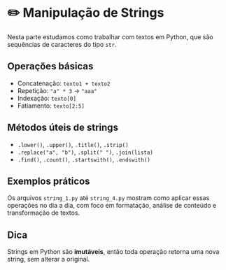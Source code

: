 # ✏️ Manipulação de Strings

Nesta parte estudamos como trabalhar com textos em Python, que são sequências de caracteres do tipo `str`.

## Operações básicas

- Concatenação: `texto1 + texto2`
- Repetição: `"a" * 3` → `"aaa"`
- Indexação: `texto[0]`
- Fatiamento: `texto[2:5]`

## Métodos úteis de strings

- `.lower()`, `.upper()`, `.title()`, `.strip()`
- `.replace("a", "b")`, `.split(" ")`, `.join(lista)`
- `.find()`, `.count()`, `.startswith()`, `.endswith()`

## Exemplos práticos
Os arquivos `string_1.py` até `string_4.py` mostram como aplicar essas operações no dia a dia, com foco em formatação, análise de conteúdo e transformação de textos.

## Dica
Strings em Python são **imutáveis**, então toda operação retorna uma nova string, sem alterar a original.
